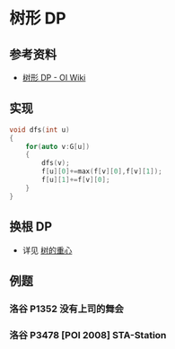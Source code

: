 # 树形 DP

## 参考资料

- [树形 DP - OI Wiki](https://oi-wiki.org/dp/tree/)

## 实现

```cpp
void dfs(int u)
{
	for(auto v:G[u])
	{
		dfs(v);
		f[u][0]+=max(f[v][0],f[v][1]);
		f[u][1]+=f[v][0];
	}
}
```

## 换根 DP

- 详见 [树的重心](../graph/tree/centroid)

## 例题

### 洛谷 P1352 没有上司的舞会

<Problem id="P1352" />

### 洛谷 P3478 [POI 2008] STA-Station

<Problem id="P3478" />
